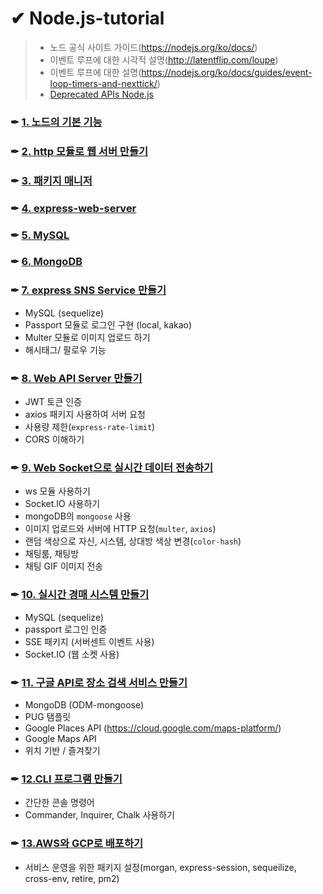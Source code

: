 # ✔ Node.js-tutorial

> - 노드 공식 사이트 가이드(https://nodejs.org/ko/docs/)
> - 이벤트 루프에 대한 시각적 설명(http://latentflip.com/loupe)
> - 이벤트 루프에 대한 설명(https://nodejs.org/ko/docs/guides/event-loop-timers-and-nexttick/)
> - [Deprecated APIs Node.js](https://github.com/nodejs/node/blob/933d8eb689bb4bc412e71c0069bf9b7b24de4f9d/doc/api/deprecations.md)
### ✒ [1. 노드의 기본 기능](https://github.com/saseungmin/Node.js-tutorial/tree/master/%EB%85%B8%EB%93%9C%EC%9D%98%20%EA%B8%B0%EB%B3%B8%20%EA%B8%B0%EB%8A%A5)
### ✒ [2. http 모듈로 웹 서버 만들기](https://github.com/saseungmin/Node.js-tutorial/tree/master/http%20%EB%AA%A8%EB%93%88%EB%A1%9C%20%EC%9B%B9%20%EC%84%9C%EB%B2%84%20%EB%A7%8C%EB%93%A4%EA%B8%B0)
### ✒ [3. 패키지 매니저](https://github.com/saseungmin/Node.js-tutorial/tree/master/%ED%8C%A8%ED%82%A4%EC%A7%80%20%EB%A7%A4%EB%8B%88%EC%A0%80)
### ✒ [4. express-web-server](https://github.com/saseungmin/Node.js-tutorial/tree/master/Express%20web%20Server)
### ✒ [5. MySQL](https://github.com/saseungmin/Node.js-tutorial/tree/master/MySQL)
### ✒ [6. MongoDB](https://github.com/saseungmin/Node.js-tutorial/tree/master/Mongo%20DB)
### ✒ [7. express SNS Service 만들기](https://github.com/saseungmin/Node.js-tutorial/tree/master/nodebird)
- MySQL (sequelize)
- Passport 모듈로 로그인 구현 (local, kakao)
- Multer 모듈로 이미지 업로드 하기
- 해시태그/ 팔로우 기능
### ✒ [8. Web API Server 만들기](https://github.com/saseungmin/Node.js-tutorial/tree/master/nodebird-api)
- JWT 토큰 인증
- axios 패키지 사용하여 서버 요청
- 사용량 제한(`express-rate-limit`)
- CORS 이해하기

### ✒ [9. Web Socket으로 실시간 데이터 전송하기](https://github.com/saseungmin/Node.js-tutorial/tree/master/gif-chat)
- ws 모듈 사용하기
- Socket.IO 사용하기
- mongoDB의 `mongoose` 사용
- 이미지 업로드와 서버에 HTTP 요청(`multer`, `axios`)
- 랜덤 색상으로 자신, 시스템, 상대방 색상 변경(`color-hash`)
- 채팅룸, 채팅방
- 채팅 GIF 이미지 전송

### ✒ [10. 실시간 경매 시스템 만들기](https://github.com/saseungmin/Node.js-tutorial/tree/master/node-auction)
- MySQL (sequelize)
- passport 로그인 인증
- SSE 패키지 (서버센트 이벤트 사용)
- Socket.IO (웹 소켓 사용)

### ✒ [11. 구글 API로 장소 검색 서비스 만들기](https://github.com/saseungmin/Node.js-tutorial/tree/master/node-place)
- MongoDB (ODM-mongoose)
- PUG 탬플릿
- Google Places API (https://cloud.google.com/maps-platform/)
- Google Maps API
- 위치 기반 / 즐겨찾기

### ✒ [12.CLI 프로그램 만들기](https://github.com/saseungmin/Node.js-tutorial/tree/master/node-cli)
- 간단한 콘솔 명령어
- Commander, Inquirer, Chalk 사용하기

### ✒ [13.AWS와 GCP로 배포하기](https://github.com/saseungmin/Node.js-tutorial/tree/master/publish-nodebird)
- 서비스 운영을 위한 패키지 설정(morgan, express-session, sequeilize, cross-env, retire, pm2)